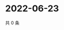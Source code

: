 # 2022-06-23

共 0 条

<!-- BEGIN WEIBO -->
<!-- 最后更新时间 Thu Jun 23 2022 14:19:32 GMT+0800 (China Standard Time) -->

<!-- END WEIBO -->
